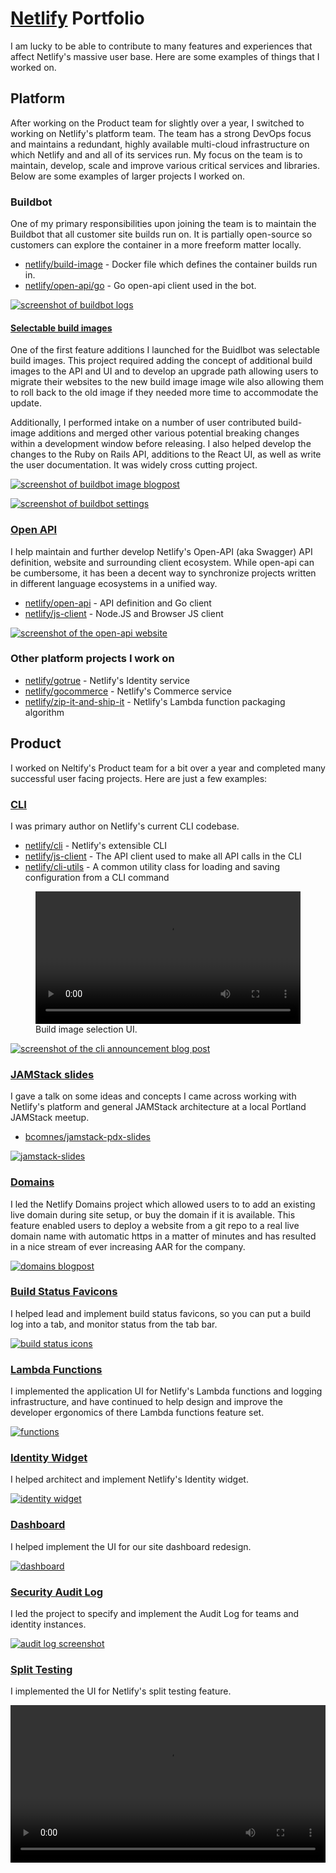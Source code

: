 # [Netlify](http://www.netlify.com) Portfolio

I am lucky to be able to contribute to many features and experiences that affect Netlify's massive user base.  Here are some examples of things that I worked on.

## Platform

After working on the Product team for slightly over a year, I switched to working on Netlify's platform team.  The team has a strong DevOps focus and maintains a redundant, highly available multi-cloud infrastructure on which Netlify and and all of its services run.  My focus on the team is to maintain, develop, scale and improve various critical services and libraries.  Below are some examples of larger projects I worked on.

### Buildbot

One of my primary responsibilities upon joining the team is to maintain the Buildbot that all customer site builds run on.  It is partially open-source so customers can explore the container in a more freeform matter locally.

<ul>
  <li class="lang docker"><a href="https://github.com/netlify/build-image">netlify/build-image</a> - Docker file which defines the container builds run in.</li>
  <li class="lang go"><a href="https://godoc.org/github.com/netlify/open-api/go">netlify/open-api/go</a> - Go open-api client used in the bot.</li>
</ul>

[![screenshot of buildbot logs](./buildbot.png)](./buildbot.png)

#### [Selectable build images](https://www.netlify.com/blog/2019/03/14/a-more-flexible-build-architecture-with-updated-linux/)

One of the first feature additions I launched for the Buidlbot was selectable build images.  This project required adding the concept of additional build images to the API and UI and to develop an upgrade path allowing users to migrate their websites to the new build image image wile also allowing them to roll back to the old image if they needed more time to accommodate the update.

Additionally, I performed intake on a number of user contributed build-image additions and merged other various potential breaking changes within a development window before releasing.  I also helped develop the changes to the Ruby on Rails API, additions to the React UI, as well as write the user documentation.  It was widely cross cutting project.

[![screenshot of buildbot image blogpost](./build-image-blog.png)](https://www.netlify.com/blog/2019/03/14/a-more-flexible-build-architecture-with-updated-linux/)

[![screenshot of buildbot settings](./image-selection.png)](./image-selection.png)

### [Open API](https://open-api.netlify.com)

I help maintain and further develop Netlify's Open-API (aka Swagger) API definition, website and surrounding client ecosystem.  While open-api can be cumbersome, it has been a decent way to synchronize projects written in different language ecosystems in a unified way.

<ul>
  <li class="lang go"><a href="https://github.com/netlify/open-api">netlify/open-api</a> - API definition and Go client</li>
  <li class="lang js"><a href="https://github.com/netlify/js-client">netlify/js-client</a> - Node.JS and Browser JS client</li>
</ul>

[![screenshot of the open-api website](./open-api-web.png)](https://open-api.netlify.com)

### Other platform projects I work on

<ul>
  <li class="lang go"><a href="http://github.com/netlify/gotrue">netlify/gotrue</a> - Netlify's Identity service</li>
  <li class="lang go"><a href="http://github.com/netlify/gocommerce">netlify/gocommerce</a> - Netlify's Commerce service</li>
  <li class="lang js"><a href="https://github.com/netlify/zip-it-and-ship-it">netlify/zip-it-and-ship-it</a> - Netlify's Lambda function packaging algorithm</li>
</ul>

## Product

I worked on Neltify's Product team for a bit over a year and completed many successful user facing projects.  Here are just a few examples:

### [CLI](https://cli.netlify.com)

I was primary author on Netlify's current CLI codebase.

<ul>
  <li class="lang js"><a href="http://github.com/netlify/cli">netlify/cli</a> - Netlify's extensible CLI</li>
  <li class="lang js"><a href="https://github.com/netlify/js-client">netlify/js-client</a> - The API client used to make all API calls in the CLI</li>
  <li class="lang js"><a href="https://github.com/netlify/cli-utils">netlify/cli-utils</a> - A common utility class for loading and saving configuration from a CLI command</li>
</ul>

<figure>
  <video controls width="100%">
    <source src="./netlify-cli.mp4" type="video/mp4">
  </video>
  <figcaption>Build image selection UI.</figcaption>
</figure>

[![screenshot of the cli announcement blog post](./cli-blog.png)](https://www.netlify.com/blog/2018/09/10/netlify-cli-2.0-now-in-beta-/)

### [JAMStack slides](https://brets-jamstack-pdx-slides.netlify.com/#0)

I gave a talk on some ideas and concepts I came across working with Netlify's platform and general JAMStack architecture at a local Portland JAMStack meetup.

<ul>
  <li class="lang html"><a href="https://github.com/bcomnes/jamstack-pdx-slides">bcomnes/jamstack-pdx-slides</a></li>
</ul>

[![jamstack-slides](./jam-slides.png)](https://brets-jamstack-pdx-slides.netlify.com/#0)

### [Domains](https://www.netlify.com/blog/2018/06/19/buy-and-secure-a-custom-domain-through-netlify/)

I led the Netlify Domains project which allowed users to to add an existing live domain during site setup, or buy the domain if it is available.  This feature enabled users to deploy a website from a git repo to a real live domain name with automatic https in a matter of minutes and has resulted in a nice stream of ever increasing AAR for the company.

[![domains blogpost](./domains-blogpost.png)](https://www.netlify.com/blog/2018/06/19/buy-and-secure-a-custom-domain-through-netlify/)

### [Build Status Favicons](https://www.netlify.com/blog/2018/05/22/netlify-now-shows-your-deploy-status-on-its-favicon/)

I helped lead and implement build status favicons, so you can put a build log into a tab, and monitor status from the tab bar.

[![build status icons](./build-icons.jpeg)](https://www.netlify.com/blog/2018/05/22/netlify-now-shows-your-deploy-status-on-its-favicon/)

### [Lambda Functions](https://www.netlify.com/blog/2018/03/20/netlifys-aws-lambda-functions-bring-the-backend-to-your-frontend-workflow/)

I implemented the application UI for Netlify's Lambda functions and logging infrastructure, and have continued to help design and improve the developer ergonomics of there Lambda functions feature set.

[![functions](./functions.png)](https://www.netlify.com/blog/2018/03/20/netlifys-aws-lambda-functions-bring-the-backend-to-your-frontend-workflow/)

### [Identity Widget](https://identity.netlify.com)

I helped architect and implement Netlify's Identity widget.

[![identity widget](./identity-widget.png)](https://identity.netlify.com)

### [Dashboard](https://www.netlify.com/blog/2017/08/22/introducing-site-dashboards/)

I helped implement the UI for our site dashboard redesign.

[![dashboard](./dashboard.png)](https://www.netlify.com/blog/2017/08/22/introducing-site-dashboards/)

### [Security Audit Log](https://www.netlify.com/blog/2017/07/27/introducing-audit-log/)

I led the project to specify and implement the Audit Log for teams and identity instances.

[![audit log screenshot](./audit-log.png)](https://www.netlify.com/blog/2017/07/27/introducing-audit-log/)

### [Split Testing](https://www.netlify.com/blog/2017/06/28/introducing-teams-new-features-and-an-update-to-our-plans/)

I implemented the UI for Netlify's split testing feature.

<video controls width="100%">
  <source src="./split-testing.mp4" type="video/mp4">
</video>

